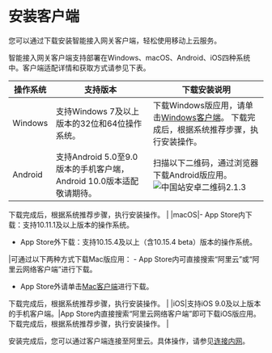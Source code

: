 # 安装客户端

您可以通过下载安装智能接入网关客户端，轻松使用移动上云服务。

智能接入网关客户端支持部署在Windows、macOS、Android、iOS四种系统中。客户端适配详情和获取方式请参见下表。

|操作系统|支持版本|下载安装说明|
|----|----|------|
|Windows|支持Windows 7及以上版本的32位和64位操作系统。|下载Windows版应用，请单击[Windows客户端](http://sdwan-oss-shanghai.oss-cn-shanghai.aliyuncs.com/win_installer/windows_latest.html)。 下载完成后，根据系统推荐步骤，执行安装操作。 |
|Android|支持Android 5.0至9.0版本的手机客户端，Android 10.0版本适配敬请期待。|扫描以下二维码，通过浏览器下载Android版应用。 ![中国站安卓二维码2.1.3](https://static-aliyun-doc.oss-cn-hangzhou.aliyuncs.com/assets/img/zh-CN/2975819951/p133534.png)

下载完成后，根据系统推荐步骤，执行安装操作。 |
|macOS|-   App Store内下载：支持10.11.1及以上版本的操作系统。
-   App Store外下载：支持10.15.4及以上（含10.15.4 beta）版本的操作系统。

|可通过以下两种方式下载Mac版应用： -   App Store内可直接搜索“阿里云”或“阿里云网络客户端”进行下载。
-   App Store外请单击[Mac客户端](http://sdwan-oss-shanghai.oss-cn-shanghai.aliyuncs.com/macos_installer/smartag_macos_v2.1.3.pkg)进行下载。

下载完成后，根据系统推荐步骤，执行安装操作。 |
|iOS|支持iOS 9.0及以上版本的手机客户端。|App Store内直接搜索“阿里云网络客户端”即可下载iOS版应用。 下载完成后，根据系统推荐步骤，执行安装操作。 |

安装完成后，您可以通过客户端连接至阿里云。具体操作，请参见[连接内网](/cn.zh-CN/APP手册/终端用户使用指南/连接内网.md)。


